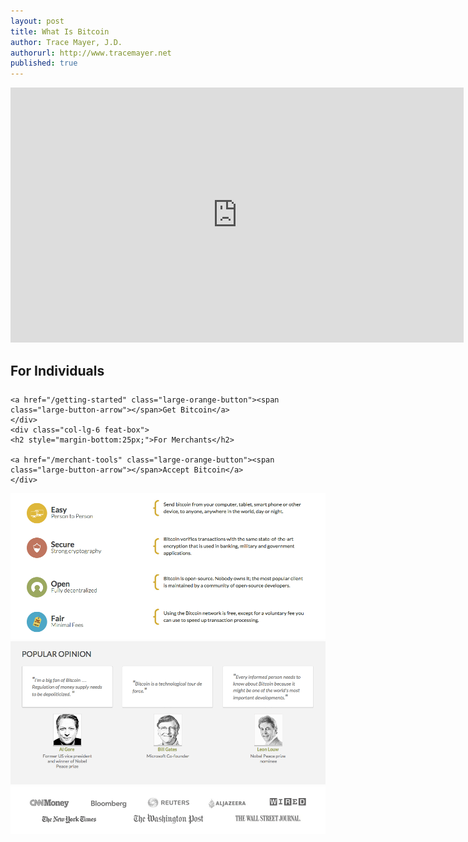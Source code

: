```yaml
---
layout: post
title: What Is Bitcoin
author: Trace Mayer, J.D.
authorurl: http://www.tracemayer.net
published: true
---
```


<title>What is Bitcoin? - We Use Coins Bitcoin Experts Can Help</title>
<meta name="description" content="What is Bitcoin? Bitcoin experts teach about this digital currency with the best bitcoin wallets and how to buy bitcoin from the best bitcoin exchanges.">
<meta name="keywords" content="bitcoin, what is bitcoin, best bitcoin wallet, best bitcoin exchange, buy bitcoin, virtual currency, digital currency">

<center><div class="youtube-player">
<iframe width="725" height="408" src="https://www.youtube.com/embed/Gc2en3nHxA4" frameborder="0" allowfullscreen></iframe>
</div></center>

<!-- Example row of columns -->
<div class="row">
    <div class="col-lg-6 feat-box">
    <h2 style="margin-bottom:25px;">For Individuals</h2>
    
    <a href="/getting-started" class="large-orange-button"><span class="large-button-arrow"></span>Get Bitcoin</a>
    </div>
    <div class="col-lg-6 feat-box">
    <h2 style="margin-bottom:25px;">For Merchants</h2>
    
    <a href="/merchant-tools" class="large-orange-button"><span class="large-button-arrow"></span>Accept Bitcoin</a>
    </div>
</div>

<img src="/images/why-bitcoin.png" alt="why bitcoin" />

<img src="/images/bitcoin-testimonials.png" alt="bill gates, leon louw, al gore" />

<img src="/images/bitcoin-as-seen-on.png" alt="bitcoin cnn money, new york times, bloomberg, reuters, washington post, aljazeera, wired, wall street journal" />
